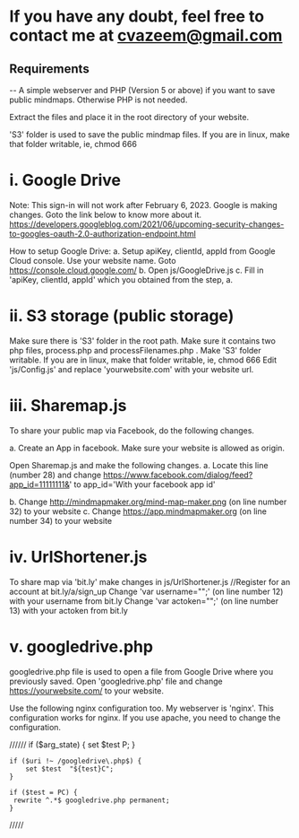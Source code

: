 # If you have any doubt, feel free to contact me at cvazeem@gmail.com

## Requirements
--
A simple webserver and PHP (Version 5 or above) if you want to save public mindmaps. Otherwise PHP is not needed.

Extract the files and place it in the root directory of your website.

'S3' folder is used to save the public mindmap files. If you are in linux, make that folder writable, ie, chmod 666

# i. Google Drive

Note: This sign-in will not work after February 6, 2023. Google is making changes. Goto the link below to know more about it.
https://developers.googleblog.com/2021/06/upcoming-security-changes-to-googles-oauth-2.0-authorization-endpoint.html

How to setup Google Drive:
a. Setup apiKey, clientId, appId from Google Cloud console. Use your website name. Goto https://console.cloud.google.com/
b. Open js/GoogleDrive.js
c. Fill in 'apiKey, clientId, appId' which you obtained from the step, a.

# ii. S3 storage (public storage)
Make sure there is 'S3' folder in the root path. Make sure it contains two php files, process.php and processFilenames.php . Make 'S3' folder writable. If you are in linux, make that folder writable, ie, chmod 666
Edit 'js/Config.js' and replace 'yourwebsite.com' with your website url.

# iii. Sharemap.js
To share your public map via Facebook, do the following changes.

a. Create an App in facebook. Make sure your website is allowed as origin.

Open Sharemap.js and make the following changes.
a. Locate this line (number 28) and change https://www.facebook.com/dialog/feed?app_id=11111111&'
to app_id='With your facebook app id'

b. Change http://mindmapmaker.org/mind-map-maker.png (on line number 32) to your website
c. Change https://app.mindmapmaker.org (on line number 34) to your website

# iv. UrlShortener.js
To share map via 'bit.ly' make changes in js/UrlShortener.js
//Register for an account at bit.ly/a/sign_up
Change 'var username="";' (on line number 12) with your username from bit.ly
Change 'var actoken="";' (on line number 13) with your actoken from bit.ly

# v. googledrive.php
googledrive.php file is used to open a file from Google Drive where you previously saved. 
Open 'googledrive.php' file and change https://yourwebsite.com/ to your website.


Use the following nginx configuration too. My webserver is 'nginx'. This configuration works for nginx. If you use apache, you need to change the configuration.

//////
	if ($arg_state) {
	  set $test  P;
	}
	
	if ($uri !~ /googledrive\.php$) {
		set $test  "${test}C";
	}

	if ($test = PC) {
	 rewrite ^.*$ googledrive.php permanent;
	}
/////
